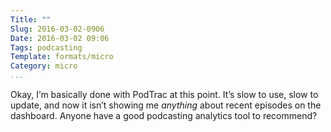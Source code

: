 ```yaml
---
Title: ""
Slug: 2016-03-02-0906
Date: 2016-03-02 09:06
Tags: podcasting
Template: formats/micro
Category: micro
...
```


Okay, I’m basically done with PodTrac at this point. It’s slow to use, slow to update, and now it isn’t showing me *anything* about recent episodes on the dashboard. Anyone have a good podcasting analytics tool to recommend?
